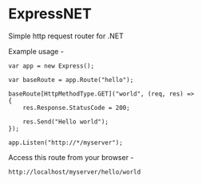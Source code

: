 ExpressNET
==========

Simple http request router for .NET

Example usage -

    var app = new Express();
    
    var baseRoute = app.Route("hello");
    
    baseRoute[HttpMethodType.GET]("world", (req, res) =>
    {
        res.Response.StatusCode = 200;
        
        res.Send("Hello world");
    });
    
    app.Listen("http://*/myserver");

Access this route from your browser -

    http://localhost/myserver/hello/world
